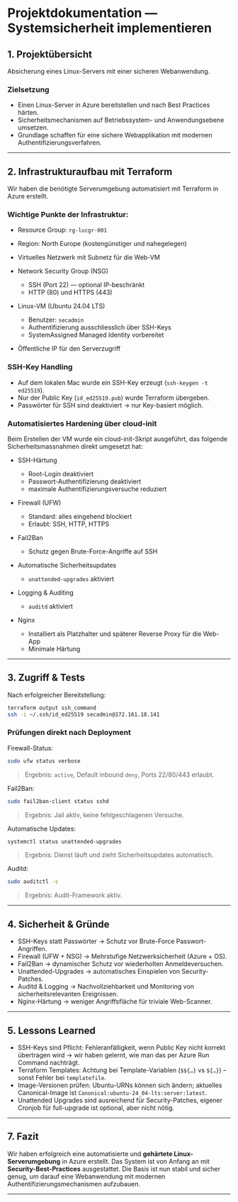# Projektdokumentation — Systemsicherheit implementieren

## 1. Projektübersicht

Absicherung eines Linux-Servers mit einer sicheren Webanwendung.

### Zielsetzung

* Einen Linux-Server in Azure bereitstellen und nach Best Practices härten.
* Sicherheitsmechanismen auf Betriebssystem- und Anwendungsebene umsetzen.
* Grundlage schaffen für eine sichere Webapplikation mit modernen Authentifizierungsverfahren.

---

## 2. Infrastrukturaufbau mit Terraform

Wir haben die benötigte Serverumgebung automatisiert mit Terraform in Azure erstellt.

### Wichtige Punkte der Infrastruktur:

* Resource Group: `rg-lucgr-001`
* Region: North Europe (kostengünstiger und nahegelegen)
* Virtuelles Netzwerk mit Subnetz für die Web-VM
* Network Security Group (NSG)

  * SSH (Port 22) — optional IP-beschränkt
  * HTTP (80) und HTTPS (443)
* Linux-VM (Ubuntu 24.04 LTS)

  * Benutzer: `secadmin`
  * Authentifizierung ausschliesslich über SSH-Keys
  * SystemAssigned Managed Identity vorbereitet
* Öffentliche IP für den Serverzugriff

### SSH-Key Handling

* Auf dem lokalen Mac wurde ein SSH-Key erzeugt (`ssh-keygen -t ed25519`).
* Nur der Public Key (`id_ed25519.pub`) wurde Terraform übergeben.
* Passwörter für SSH sind deaktiviert → nur Key-basiert möglich.

### Automatisiertes Hardening über cloud-init

Beim Erstellen der VM wurde ein cloud-init-Skript ausgeführt, das folgende Sicherheitsmassnahmen direkt umgesetzt hat:

* SSH-Härtung

  * Root-Login deaktiviert
  * Passwort-Authentifizierung deaktiviert
  * maximale Authentifizierungsversuche reduziert
* Firewall (UFW)

  * Standard: alles eingehend blockiert
  * Erlaubt: SSH, HTTP, HTTPS
* Fail2Ban

  * Schutz gegen Brute-Force-Angriffe auf SSH
* Automatische Sicherheitsupdates

  * `unattended-upgrades` aktiviert
* Logging & Auditing

  * `auditd` aktiviert
* Nginx

  * Installiert als Platzhalter und späterer Reverse Proxy für die Web-App
  * Minimale Härtung

---

## 3. Zugriff & Tests

Nach erfolgreicher Bereitstellung:

```bash
terraform output ssh_command
ssh -i ~/.ssh/id_ed25519 secadmin@172.161.18.141
```

### Prüfungen direkt nach Deployment

Firewall-Status:

```bash
sudo ufw status verbose
```

> Ergebnis: `active`, Default inbound `deny`, Ports 22/80/443 erlaubt.

Fail2Ban:

```bash
sudo fail2ban-client status sshd
```

> Ergebnis: Jail aktiv, keine fehlgeschlagenen Versuche.

Automatische Updates:

```bash
systemctl status unattended-upgrades
```

> Ergebnis: Dienst läuft und zieht Sicherheitsupdates automatisch.

Auditd:

```bash
sudo auditctl -s
```

> Ergebnis: Audit-Framework aktiv.

---

## 4. Sicherheit & Gründe

* SSH-Keys statt Passwörter → Schutz vor Brute-Force Passwort-Angriffen.
* Firewall (UFW + NSG) → Mehrstufige Netzwerksicherheit (Azure + OS).
* Fail2Ban → dynamischer Schutz vor wiederholten Anmeldeversuchen.
* Unattended-Upgrades → automatisches Einspielen von Security-Patches.
* Auditd & Logging → Nachvollziehbarkeit und Monitoring von sicherheitsrelevanten Ereignissen.
* Nginx-Härtung → weniger Angriffsfläche für triviale Web-Scanner.

---

## 5. Lessons Learned

* SSH-Keys sind Pflicht: Fehleranfälligkeit, wenn Public Key nicht korrekt übertragen wird → wir haben gelernt, wie man das per Azure Run Command nachträgt.
* Terraform Templates: Achtung bei Template-Variablen (`$${…}` vs `${…}`) – sonst Fehler bei `templatefile`.
* Image-Versionen prüfen: Ubuntu-URNs können sich ändern; aktuelles Canonical-Image ist `Canonical:ubuntu-24_04-lts:server:latest`.
* Unattended Upgrades sind ausreichend für Security-Patches, eigener Cronjob für full-upgrade ist optional, aber nicht nötig.

---

## 7. Fazit

Wir haben erfolgreich eine automatisierte und **gehärtete Linux-Serverumgebung** in Azure erstellt.
Das System ist von Anfang an mit **Security-Best-Practices** ausgestattet.
Die Basis ist nun stabil und sicher genug, um darauf eine Webanwendung mit modernen Authentifizierungsmechanismen aufzubauen.

---

